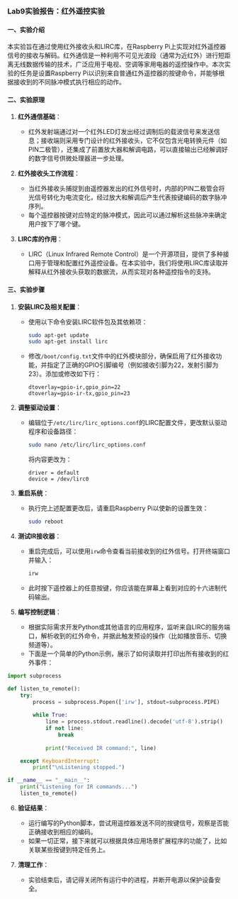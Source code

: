 ### Lab9实验报告：红外遥控实验

#### 一、实验介绍
本实验旨在通过使用红外接收头和LIRC库，在Raspberry Pi上实现对红外遥控器信号的接收与解码。红外通信是一种利用不可见光波段（通常为近红外）进行短距离无线数据传输的技术，广泛应用于电视、空调等家用电器的遥控操作中。本次实验的任务是设置Raspberry Pi以识别来自普通红外遥控器的按键命令，并能够根据接收到的不同脉冲模式执行相应的动作。

#### 二、实验原理
1. **红外通信基础**：
   - 红外发射端通过对一个红外LED灯发出经过调制后的载波信号来发送信息；接收端则采用专门设计的红外接收头，它不仅包含光电转换元件（如PIN二极管），还集成了前置放大器和解调电路，可以直接输出已经解调好的数字信号供微处理器进一步处理。
   
2. **红外接收头工作流程**：
   - 当红外接收头捕捉到由遥控器发出的红外信号时，内部的PIN二极管会将光信号转化为电流变化，经过放大和解调后产生代表按键编码的数字脉冲序列。
   - 每个遥控器按键对应特定的脉冲模式，因此可以通过解析这些脉冲来确定用户按下了哪个键。

3. **LIRC库的作用**：
   - LIRC（Linux Infrared Remote Control）是一个开源项目，提供了多种接口用于管理和配置红外遥控设备。在本实验中，我们将使用LIRC库读取并解释从红外接收头获取的数据流，从而实现对各种遥控指令的支持。

#### 三、实验步骤
1. **安装LIRC及相关配置**：
   - 使用以下命令安装LIRC软件包及其依赖项：
     ```bash
     sudo apt-get update
     sudo apt-get install lirc
     ```
   - 修改`/boot/config.txt`文件中的红外模块部分，确保启用了红外接收功能，并指定了正确的GPIO引脚编号（例如接收引脚为22，发射引脚为23）。添加或修改如下行：
     ```text
     dtoverlay=gpio-ir,gpio_pin=22
     dtoverlay=gpio-ir-tx,gpio_pin=23
     ```

2. **调整驱动设置**：
   - 编辑位于`/etc/lirc/lirc_options.conf`的LIRC配置文件，更改默认驱动程序和设备路径：
     ```bash
     sudo nano /etc/lirc/lirc_options.conf
     ```
     将内容更改为：
     ```text
     driver = default
     device = /dev/lirc0
     ```

3. **重启系统**：
   - 执行完上述配置更改后，请重启Raspberry Pi以使新的设置生效：
     ```bash
     sudo reboot
     ```

4. **测试IR接收器**：
   - 重启完成后，可以使用`irw`命令查看当前接收到的红外信号。打开终端窗口并输入：
     ```bash
     irw
     ```
   - 此时按下遥控器上的任意按键，你应该能在屏幕上看到对应的十六进制代码输出。

5. **编写控制逻辑**：
   - 根据实际需求开发Python或其他语言的应用程序，监听来自LIRC的服务端口，解析收到的红外命令，并据此触发预设的操作（比如播放音乐、切换频道等）。
   - 下面是一个简单的Python示例，展示了如何读取并打印出所有接收到的红外事件：

```python
import subprocess

def listen_to_remote():
    try:
        process = subprocess.Popen(['irw'], stdout=subprocess.PIPE)
        
        while True:
            line = process.stdout.readline().decode('utf-8').strip()
            if not line:
                break
            
            print("Received IR command:", line)

    except KeyboardInterrupt:
        print("\nListening stopped.")

if __name__ == "__main__":
    print("Listening for IR commands...")
    listen_to_remote()
```

6. **验证结果**：
   - 运行编写的Python脚本，尝试用遥控器发送不同的按键信号，观察是否能正确接收到相应的编码。
   - 如果一切正常，接下来就可以根据具体应用场景扩展程序的功能了，比如关联某些按键到特定任务上。

7. **清理工作**：
   - 实验结束后，请记得关闭所有运行中的进程，并断开电源以保护设备安全。